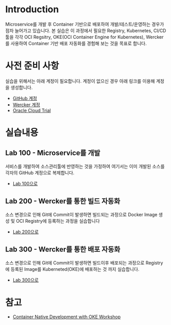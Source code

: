 ﻿# Introduction

Microservice를 개발 후 Container 기반으로 배포하여 개발/테스트/운영하는 경우가 점차 늘어가고 있습니다. 본 실습은 이 과정에서 필요한 Registry, Kubernetes, CI/CD 툴을 각각 OCI Regsitry, OKE(OCI Container Engine for Kubernetes), Wercker를 사용하여 Container 기반 배포 자동화를 경험해 보는 것을 목표로 합니다.


# 사전 준비 사항 

실습을 위해서는 아래 계정이 필요합니다. 계정이 없으신 경우 아래 링크를 이용해 계정을 생성합니다.

  - [GitHub 계정](https://github.com/join)
  - [Wercker 계정](https://app.wercker.com)
  - [Oracle Cloud Trial](https://cloud.oracle.com)


# 실습내용

## Lab 100 - Microservice를 개발
서비스를 개발하여 소스관리툴에 반영하는 것을 가정하여 여기서는 이미 개발된 소스를 각자의 GitHub 계정으로 복제합니다.

  - [Lab 100으로](Lab100.md)


## Lab 200 - Wercker를 통한 빌드 자동화
소스 변경으로 인해 Git에 Commit이 발생하면 빌드되는 과정으로 Docker Image 생성 및 OCI Registry에  등록하는 과정을 실습합니다

  - [Lab 200으로](Lab200.md)


## Lab 300 - Wercker를 통한 배포 자동화
소스 변경으로 인해 Git에 Commit이 발생하면 빌드이후 배포되는 과정으로 Registry에 등록된 Image를 Kuberneted(OKE)에 배포하는 것 까지 실습합니다.

  - [Lab 300으로](Lab300.md)


# 참고 
  - [Container Native Development with OKE Workshop](https://oracle.github.io/learning-library/workshops/container-native-development-with-oke/?page=README.md)